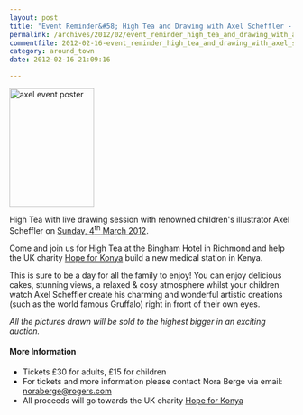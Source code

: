 ```yaml
---
layout: post
title: "Event Reminder&#58; High Tea and Drawing with Axel Scheffler - 4 March 2012"
permalink: /archives/2012/02/event_reminder_high_tea_and_drawing_with_axel_sche.html
commentfile: 2012-02-16-event_reminder_high_tea_and_drawing_with_axel_sche
category: around_town
date: 2012-02-16 21:09:16

---
```


<a href="/assets/images/2012/axel_event.jpg" title="See larger version of - axel event poster"><img src="/assets/images/2012/axel_event_thumb.jpg" width="150" height="210" alt="axel event poster" class="photo right" /></a>

High Tea with live drawing session with renowned children's illustrator Axel Scheffler on [Sunday, 4<sup>th</sup> March 2012](https://stmargarets.london/event/party/200705143214).

Come and join us for High Tea at the Bingham Hotel in Richmond and help the UK charity [Hope for Konya](http://www.hopeforkonya.com) build a new medical station in Kenya.

This is sure to be a day for all the family to enjoy! You can enjoy delicious cakes, stunning views, a relaxed & cosy atmosphere whilst your children watch Axel Scheffler create his charming and wonderful artistic creations (such as the world famous Gruffalo) right in front of their own eyes.

*All the pictures drawn will be sold to the highest bigger in an exciting auction.*

#### More Information

-   Tickets £30 for adults, £15 for children
-   For tickets and more information please contact Nora Berge via email: <noraberge@rogers.com>
-   All proceeds will go towards the UK charity [Hope for Konya](http://www.hopeforkonya.com)
